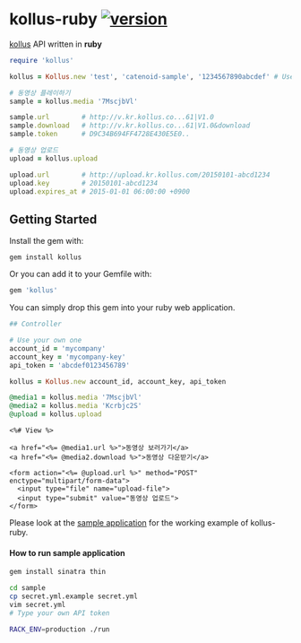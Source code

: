 kollus-ruby [![version][]][rubygems]
========
[kollus](http://kollus.com) API written in **ruby**

```ruby
require 'kollus'

kollus = Kollus.new 'test', 'catenoid-sample', '1234567890abcdef' # Use your own one

# 동영상 플레이하기
sample = kollus.media '7MscjbVl'

sample.url        # http://v.kr.kollus.co...61|V1.0
sample.download   # http://v.kr.kollus.co...61|V1.0&download
sample.token      # D9C34B694FF4728E430E5E0..

# 동영상 업로드
upload = kollus.upload

upload.url        # http://upload.kr.kollus.com/20150101-abcd1234
upload.key        # 20150101-abcd1234
upload.expires_at # 2015-01-01 06:00:00 +0900
```

Getting Started
--------
Install the gem with:
```console
gem install kollus
```

Or you can add it to your Gemfile with:
```ruby
gem 'kollus'
```

You can simply drop this gem into your ruby web application.

```ruby
## Controller

# Use your own one
account_id = 'mycompany'
account_key = 'mycompany-key'
api_token = 'abcdef0123456789'

kollus = Kollus.new account_id, account_key, api_token

@media1 = kollus.media '7MscjbVl'
@media2 = kollus.media 'Kcrbjc2S'
@upload = kollus.upload
```

```erb
<%# View %>

<a href="<%= @media1.url %>">동영상 보러가기</a>
<a href="<%= @media2.download %>">동영상 다운받기</a>

<form action="<%= @upload.url %>" method="POST" enctype="multipart/form-data">
  <input type="file" name="upload-file">
  <input type="submit" value="동영상 업로드">
</form>
```

Please look at the [sample application](sample) for the working example of kollus-ruby.

#### How to run sample application
```sh
gem install sinatra thin

cd sample
cp secret.yml.example secret.yml
vim secret.yml
# Type your own API token

RACK_ENV=production ./run
```

[version]: https://img.shields.io/gem/v/kollus.svg
[rubygems]: https://rubygems.org/gems/kollus
